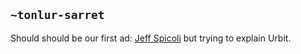 ## `~tonlur-sarret`
Should should be our first ad: [Jeff Spicoli](https://www.youtube.com/watch?v=uf5rIuJPTt0) but trying to explain Urbit.